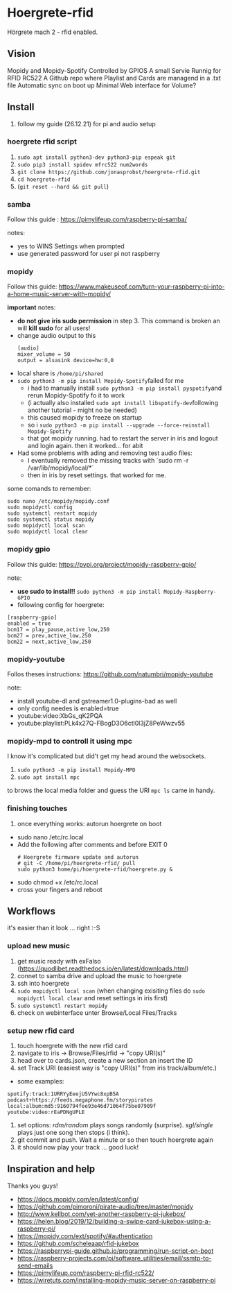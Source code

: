 # Hoergrete-rfid

Hörgrete mach 2 - rfid enabled.

## Vision

Mopidy and Mopidy-Spotify
Controlled by GPIOS
A small Servie Runnig for RFID RC522
A Github repo where Playlist and Cards are managend in a .txt file
Automatic sync on boot up
Minimal Web interface for Volume?

## Install

1. follow my guide (26.12.21) for pi and audio setup

### hoergrete rfid script

1. `sudo apt install python3-dev python3-pip espeak git`
1. `sudo pip3 install spidev mfrc522 num2words`
1. `git clone https://github.com/jonasprobst/hoergrete-rfid.git`
1. `cd hoergrete-rfid`
1. (`git reset --hard && git pull`)

### samba

Follow this guide : https://pimylifeup.com/raspberry-pi-samba/

notes:
* yes to WINS Settings when prompted
* use generated password for user pi not raspberry

### mopidy

Follow this guide: https://www.makeuseof.com/turn-your-raspberry-pi-into-a-home-music-server-with-mopidy/ 

**important** notes:
* **do not give iris sudo permission** in step 3. This command is broken an will **kill sudo** for all users!
* change audio output to this
  ```
  [audio]
  mixer_volume = 50
  output = alsasink device=hw:0,0
  ```
* local share is `/home/pi/shared`
* `sudo python3 -m pip install Mopidy-Spotify`failed for me
  * i had to manually install `sudo python3 -m pip install pyspotify`and rerun Mopidy-Spotify fo it to work
  * (i actually also installed `sudo apt install libspotify-dev`following another tutorial - might no be needed)
  * this caused mopidy to freeze on startup 
  * so i `sudo python3 -m pip install --upgrade --force-reinstall Mopidy-Spotify`
  * that got mopidy running. had to restart the server in iris and logout and login again. then it worked... for abit
* Had some problems with ading and removing test audio files:
  * I eventually removed the missing tracks with `sudo rm -r /var/lib/mopidy/local/*´
  * then in iris by reset settings. that worked for me.

some comands to remember:
```
sudo nano /etc/mopidy/mopidy.conf
sudo mopidyctl config
sudo systemctl restart mopidy
sudo systemctl status mopidy
sudo mopidyctl local scan
sudo mopidyctl local clear
```

### mopidy gpio

Follow this guide: https://pypi.org/project/mopidy-raspberry-gpio/

note:
* **use sudo to install!!** `sudo python3 -m pip install Mopidy-Raspberry-GPIO`
* following config for hoergrete:

```
[raspberry-gpio]
enabled = true
bcm17 = play_pause,active_low,250
bcm27 = prev,active_low,250
bcm22 = next,active_low,250
```

### mopidy-youtube

Follos theses instructions: https://github.com/natumbri/mopidy-youtube

note:
* install youtube-dl and gstreamer1.0-plugins-bad as well
* only config needes is enabled=true
* youtube:video:XbGs_qK2PQA
* youtube:playlist:PLk4x27Q-FBogD3O6ctl0l3jZ8PeWwzv55

### mopidy-mpd to controll it using mpc

I know it's complicated but did't get my head around the websockets. 

1. `sudo python3 -m pip install Mopidy-MPD`
1. `sudo apt install mpc`

to brows the local media folder and guess the URI `mpc ls` came in handy.

### finishing touches

1. once everything works: autorun hoergrete on boot
  * sudo nano /etc/rc.local 
  * Add the following after comments and before EXIT 0
    ```
    # Hoergrete firmware update and autorun
    # git -C /home/pi/hoergrete-rfid/ pull
    sudo python3 home/pi/hoergrete-rfid/hoergrete.py &
    ```
  * sudo chmod +x /etc/rc.local
  * cross your fingers and reboot

## Workflows

it's easier than it look ... right :-S

### upload new music

1. get music ready with exFalso (https://quodlibet.readthedocs.io/en/latest/downloads.html)
1. connet to samba drive and upload the music to hoergrete
1. ssh into hoergrete
1. `sudo mopidyctl local scan` (when changing exisiting files do `sudo mopidyctl local clear` and reset settings in iris first)
1. `sudo systemctl restart mopidy`
1. check on webinterface unter Browse/Local Files/Tracks

### setup new rfid card

1. touch hoergrete with the new rfid card
1. navigate to iris -> Browse/Files/rfid -> "copy URI(s)"
1. head over to cards.json, create a new section an insert the ID
1. set Track URI (easiest way is "copy URI(s)" from iris track/album/etc.)
  * some examples:
  ```
  spotify:track:1URRYyEeejU5VYwc8xpB5A
  podcast+https://feeds.megaphone.fm/storypirates
  local:album:md5:9160794fee93e46d71064f75be07909f
  youtube:video:rEaPDNgUPLE
  ```
1. set options: *rdm/random* plays songs randomly (surprise). *sgl/single* plays just one song then stops (i think). 
1. git commit and push. Wait a minute or so then touch hoergrete again
1. it should now play your track ... good luck!

## Inspiration and help

Thanks you guys!

* https://docs.mopidy.com/en/latest/config/
* https://github.com/pimoroni/pirate-audio/tree/master/mopidy
* http://www.kellbot.com/yet-another-raspberry-pi-jukebox/
* https://helen.blog/2019/12/building-a-swipe-card-jukebox-using-a-raspberry-pi/
* https://mopidy.com/ext/spotify/#authentication
* https://github.com/scheleaap/rfid-jukebox
* https://raspberrypi-guide.github.io/programming/run-script-on-boot
* https://raspberry-projects.com/pi/software_utilities/email/ssmtp-to-send-emails 
* https://pimylifeup.com/raspberry-pi-rfid-rc522/
* https://wiretuts.com/installing-mopidy-music-server-on-raspberry-pi

